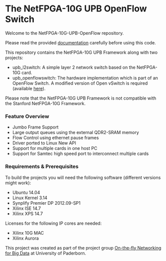 The NetFPGA-10G UPB OpenFlow Switch
===================================


Welcome to the NetFPGA-10G-UPB-OpenFlow repository.

Please read the provided [documentation](docs/documentation.pdf) carefully before
using this code.

This repository contains the NetFPGA-10G UPB Framework along with two projects:
 * upb_l2switch: A simple layer 2 network switch based on the NetFPGA-10G card.
 * upb_openflowswitch: The hardware implementation which is part of an OpenFlow Switch.
A modified version of Open vSwitch is required (available [here](https://github.com/pc2/ovs)).

Please note that the NetFPGA-10G UPB Framework is not compatible with the
Stanford NetFPGA-10G Framework.

### Feature Overview

 * Jumbo Frame Support
 * Large output queues using the external QDR2-SRAM memory
 * Flow Control using ethernet pause frames
 * Driver ported to Linux New API
 * Support for multiple cards in one host PC
 * Support for Samtec high speed port to interconnect multiple cards

### Requirements & Prerequisites
To build the projects you will need the following software (different versions
might work):
 * Ubuntu 14.04
 * Linux Kernel 3.14
 * Synplify Premier DP 2012.09-SP1
 * Xilinx ISE 14.7
 * Xilinx XPS 14.7

Licenses for the following IP cores are needed:
 * Xilinx 10G MAC
 * Xilinx Aurora


 This project was created as part of the project group [On-the-fly Networking
for Big Data](http://www.cs.uni-paderborn.de/fachgebiete/fachgebiet-rechnernetze/lehre/lehreteaching-ss14/pg-on-the-fly-networking-for-big-data.html)
at University of Paderborn.
